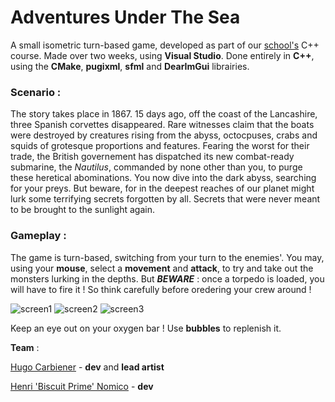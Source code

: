 # Adventures Under The Sea

A small isometric turn-based game, developed as part of our <a href="https://www.telecom-sudparis.eu/">school's</a> C++ course.
Made over two weeks, using **Visual Studio**. Done entirely in **C++**, using the **CMake**, **pugixml**, **sfml** and **DearImGui** librairies.

### Scenario :
The story takes place in 1867. 15 days ago, off the coast of the Lancashire, three Spanish corvettes disappeared. Rare witnesses claim that the boats were destroyed by creatures rising from the abyss, octocpuses, crabs and squids of grotesque proportions and features. Fearing the worst for their trade, the British governement has dispatched its new combat-ready submarine, the _Nautilus_, commanded by none other than you, to purge these heretical abominations. You now dive into the dark abyss, searching for your preys. But beware, for in the deepest reaches of our planet might lurk some terrifying secrets forgotten by all. Secrets that were never meant to be brought to the sunlight again.

### Gameplay :

The game is turn-based, switching from your turn to the enemies'. You may, using your **mouse**, select a **movement** and **attack**, to try and take out the monsters lurking in the depths. But ***BEWARE*** : once a torpedo is loaded, you will have to fire it ! So think carefully before oredering your crew around !

![screen1](https://cdn.discordapp.com/attachments/978315547496292392/986609138794655835/unknown.png)
![screen2](https://cdn.discordapp.com/attachments/978315547496292392/986609138794655835/unknown.png)
![screen3](https://cdn.discordapp.com/attachments/978315547496292392/986609517863256064/unknown.png)

Keep an eye out on your oxygen bar ! Use **bubbles** to replenish it.

__Team__ :

<a href="https://github.com/Hugo-Carbiener">Hugo Carbiener</a> - **dev** and **lead artist**

<a href="https://github.com/BiscuitPrime">Henri 'Biscuit Prime' Nomico</a> - **dev**
